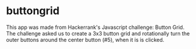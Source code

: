 # buttongrid

This app was made from Hackerrank's Javascript challenge: Button Grid. The challenge asked us to create a 3x3 button grid and rotationally turn the outer buttons around the center button (#5), when it is is clicked.
